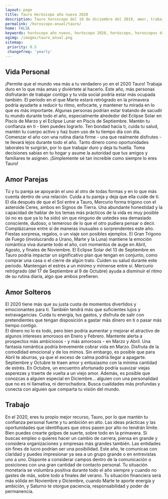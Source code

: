 ```yaml
---
layout: page
title: Tauro Horóscopo año nuevo 2020 
description: Tauro horoscopo del 10 de diciembre del 2019, amor, trabajo, vida personal. Todas las predicciones para Tauro gratis. Disfruta este año nuevo.
permalink: /horoscopo-anual/tauro/
home: FALSE
keywords: horóscopo año nuevo, horóscopo 2020, horóscopo, horoscopos diarios gratis del dia de hoy, horóscopo diario gratis,horóscopo ano nuevo 2020, horóscopo esperanza gracia, horoscopo Tauro 2020, horoscop, horóscopos gratis, horoscopo Tauro, horoscopo Tauro 2020 gratis, Tarot, Astrologia, Zodíaco, Tauro, horoscopo gratis,tarot en femenino,videncia gratuita,horoscopos gratuitos,horóscopos, astrologia,videncia gratis
ogimg: /images/tauro_anual.png
sitemap:
 priority: 0.5
 changefreq: 'yearly'
---
```




## Vida Personal

¡Permite que el mundo vea más a tu verdadero yo en el 2020 Tauro! Trabaja duro en lo que más amas y diviértete al hacerlo. Este año, más personas disfrutarán de trabajar contigo y tu vida social podría estar más ocupada también.
El período en el que Marte estará retrógrado en la primavera podría ayudarte a reducir tu ritmo, enfocarte, y mantener tu mirada en lo que es más importante.
Algunas personas podrían estar tratando de sacudir tu mundo durante todo el año, especialmente alrededor del Eclipse Solar en Piscis de Marzo y el Eclipse Lunar en Piscis de Septiembre. Mantén tu confianza en ti - bien puedes lograrlo.
Ten bondad hacia ti, cuida tu salud, mantén tu cuerpo activo y haz buen uso de tu tiempo día con día. Comenzar el año con una rutina diaria firme - una que realmente disfrutes - te llevará lejos durante todo el año.
Tanto dinero como oportunidades laborales te surgirán, por lo que trabajar duro y deja tu huella.
Toma decisiones sabias en tu hogar y asume la autoridad que tus amigos y familiares te asignen. ¡Simplemente sé tan increíble como siempre lo eres Tauro!

## Amor Parejas

Tú y tu pareja se apoyarán el uno al otro de todas formas y en lo que más cuenta dentro de una relación. Cuida a tu pareja y deja que ella cuide de ti.
El día después de que el Sol entre a Tauro, Mercurio forma trígono con el asteroide Ceres, ambos en Signos de Tierra. Una abundante honestidad y la capacidad de hablar de los temas más prácticos de la vida es muy posible (si no es que ya lo ha sido) sin que ninguno de ustedes sea demasiado consciente, dudoso, o temeroso de lo que el otro pudiera pensar o decir. 
Complázcanse entre sí de maneras inusuales o sorprendentes este año. Fiestas sorpresa, regalos, o un viaje son posibles ejemplos. El Gran Trígono de Fuego (involucrando a Urano, Marte y la Luna) mantiene la emoción romántica viva durante todo el año, con momentos de auge en Abril, Agosto, y finales de Noviembre. 
El Eclipse Solar del 13 de Septiembre en Tauro podría impactar un significativo plan que tengan en conjunto, como comprar una casa o el cierre de algún trato. Cuiden su salud durante este periodo. Mantengan el estrés a un mínimo y mímense entre sí. Mercurio retrógrado (del 17 de Septiembre al 9 de Octubre) ayuda a disminuir el ritmo de su rutina diaria, algo que ambos prefieren. 

## Amor Solteros

El 2020 tiene más que su justa cuota de momentos divertidos y emocionantes para ti. También tendrá más que suficientes lujos y extravagancias. Cuida tu energía, tus gastos, y disfruta de salir con pretendientes que tengan disposición a gastar más dinero en ti o pasar más tiempo contigo.   
El dinero no lo es todo, pero bien podría aumentar y mejorar el atractivo de algunos intereses amorosos en Enero y Febrero. Mantente alerta a prospectos más ambiciosos - y más amorosos - en Marzo y Abril.
Una fantasía romántica podría brevemente cobrar vida en Marzo. Disfruta de la comodidad emocional y de los mimos. Sin embargo, es posible que para Abril te aburras, ya que el exceso de calma podría llegar a apagarte.
Septiembre y Octubre te traen amor y entusiasmo con la mínima cantidad de estrés. En Octubre, un encuentro afortunado podría suavizar viejas asperezas y traerte de vuelta a un viejo amor.
Además, es posible que conozcas a alguien especial en Diciembre... alguien con una personalidad que no es ni llamativa, ni derrochadora. Busca cualidades más profundas y conecta con alguien que comparta tu visión del mundo.

## Trabajo

En el 2020, eres tu propio mejor recurso, Tauro, por lo que mantén tu confianza personal fuerte y tu ambición en alto. Las ideas prácticas y las oportunidades que identifiques que otros pasen por alto no tendrán límite. Bien puedes crearte golpes de suerte, sobre todo en la primavera.
Si buscas empleo o quieres hacer un cambio de carrera, piensa en grande y considera organizaciones y empresas más grandes también. Las entidades sin fines de lucro podrían ser una posibilidad.
Este año, te comunicas con claridad y puedes impresionar ya sea a un grupo grande o en entrevistas uno a uno. Disponte a considerar campos dentro de la comunicación o posiciones con una gran cantidad de contacto personal.
Tu situación monetaria se vislumbra positiva durante todo el año siempre y cuando no gastes de más, sobre todo a finales del verano.
Tu situación financiera será más sólida en Noviembre y Diciembre, cuando Marte te aporte energía y ambición, y Saturno te otorgue paciencia, responsabilidad y poder de permanencia.
